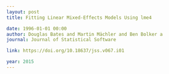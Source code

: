 ```yaml
---
layout: post
title: Fitting Linear Mixed-Effects Models Using lme4

date: 1996-01-01 00:00
author: Douglas Bates and Martin Mächler and Ben Bolker a
journal: Journal of Statistical Software

link: https://doi.org/10.18637/jss.v067.i01

year: 2015
---
```




